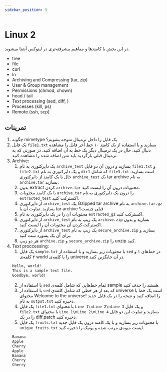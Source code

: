 ```yaml
---
sidebar_position: 5
---
```


# Linux 2

در این بخش با کامندها و مفاهیم پیشرفته‌تری در لینوکس آشنا میشوید.

- tree
- file
- curl
- ln
- Archiving and Compressing (tar, zip)
- User & Group management
- Permissions (chmod, chown)
- head / tail
- Text processing (sed, diff, )
- Processes (kill, ps)
- Remote (ssh, scp)


## تمرینات

1. چگونه mimetype یک فایل را داخل ترمینال متوجه بشویم؟
2. یک فایل `file1.txt` بسازید و با استفاده از یک کامند ۱۰ خط آخر فایل را مشاهده دنبال کنید. حال در یک ترمینال دیگر یک خط به آن اضافه کنید. در صورتی که به ترمینال قبلی بازگردید باید متن اضافه شده را مشاهده کنید.
3. Archive:
    1. یک دایرکتوری به نام `archive_test` بسازید و درون آن دو فایل ‍‍`file1.txt` و `file2.txt` و یک دایرکتوری به نام `dir1` که شامل `file3.txt` است بسازید. حال با یک کامند از دایرکتوری `archive_test` یک tar archive به نام ‍‍‍`archive.tar` بسازید.
    2. بدون extract کردن ‍`archive.tar` محتویات درون آن را لیست کنید.
    3. با یک کامند محتویات ‍`archive.tar` را درون یک دایرکتوری به نام `extracted_test` اکسترکت کنید.
    4. از دایرکتوری ‍‍`archive_test` یک Gzipped tar archive به نام ‍`archive.tar.gz` بسازید. تفاوت آن با tar archive قبلی چیست؟
    5. محتویات آن را در یک دایرکتوری به نام `extracted_gz` اکسترکت کنید.
    6. از دایرکتوری ‍‍`archive_test` یک زیپ به نام ‍‍`archive.zip` بسازید و بدون اکسترکت کردن آن محتویات آن را لیست کنید.
    7. از دایرکتوری ‍‍`archive_test` یک زیپ به نام ‍‍`secure_archive.zip` بسازید و برای آن یک پسورد ست کنید.
    8. هر دو زیپ ‍‍`archive.zip` و ‍‍`secure_archive.zip` را unzip کنید.
4. Text proccessing:
    1. یک فایل ‍`sample.txt` با محتویات زیر بسازید و با استفاده از ‍`sed` در خط‌های ۱ و ۲ کلمه‌ی ‍‍world را با کلمه‌ی ‍universe در آن جایگزین کنید.
    ```txt title="sample.txt"
    Hello, world!
    This is a sample text file.
    Goodbye, world!
    ```
    2. با استفاده از `sed` تمام خط‌هایی که شامل کلمه‌ی sample هستند را حذف کنید.
    3. با استفاده از `sed` که بعد از هر خطی که شامل کلمه‌ی universe است یک خط با محتوای Welcome to the universe! را اضافه کنید و نتیجه را در یک فایل جدید به نام `output.txt` ذخیره کنید.
    4. یک فایل `file1.txt` با محتوای ‍‍`Line 1\nLine 2\nLine 3` و یک فایل `file2.txt` با محتوای ‍‍`Line 1\nLine 2\nLine 4` بسازید و تفاوت این دو فایل را در یک diff.patch ذخیره کنید.
    5. یک فایل `fruits.txt` با محتویات زیر بسازید و با یک کامند درون یک فایل جدید `unique_fruits.txt` لیست میوه‌ی مرتب شده و یونیک را ذخیره کنید.
    ```txt title="fruits.txt"
    Banana
    Apple
    Cherry
    Apple
    Banana
    Cherry
    Cherry
    ```